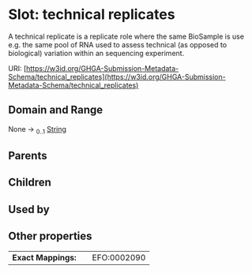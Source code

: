 
# Slot: technical replicates


A technical replicate is a replicate role where the same BioSample is use e.g. the same pool of RNA used to assess technical (as opposed to biological) variation within an sequencing experiment.

URI: [https://w3id.org/GHGA-Submission-Metadata-Schema/technical_replicates](https://w3id.org/GHGA-Submission-Metadata-Schema/technical_replicates)


## Domain and Range

None &#8594;  <sub>0..1</sub> [String](types/String.md)

## Parents


## Children


## Used by


## Other properties

|  |  |  |
| --- | --- | --- |
| **Exact Mappings:** | | EFO:0002090 |

